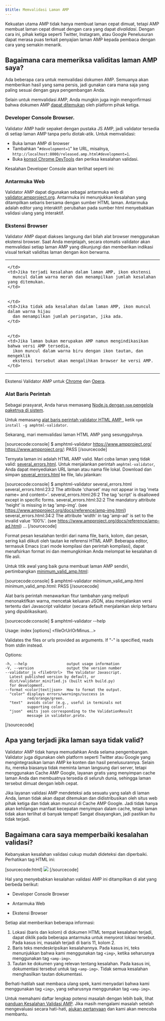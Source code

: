 ```yaml
---
$title: Memvalidasi Laman AMP
---
```


Kekuatan utama AMP tidak hanya membuat laman cepat dimuat, tetapi AMP membuat laman cepat dimuat dengan cara yang dapat *divalidasi*. Dengan cara ini, pihak ketiga seperti Twitter, Instagram, atau Google Penelusuran dapat merasa puas terkait penyajian laman AMP kepada pembaca dengan cara yang semakin menarik.

## Bagaimana cara memeriksa validitas laman AMP saya?

Ada beberapa cara untuk memvalidasi dokumen AMP. Semuanya akan
memberikan hasil yang sama persis, jadi gunakan cara mana saja yang paling sesuai dengan gaya
pengembangan Anda.

Selain untuk memvalidasi AMP, Anda mungkin juga ingin mengonfirmasi bahwa dokumen AMP [dapat ditemukan](/docs/guides/discovery.html) oleh platform pihak ketiga.

### Developer Console Browser.

Validator AMP hadir sepaket dengan pustaka JS AMP, jadi validator tersedia di setiap laman AMP tanpa perlu diotak-atik. Untuk memvalidasi:

  * Buka laman AMP di browser
  * Tambahkan "`#development=1`" ke URL, misalnya, `http://localhost:8000/released.amp.html#development=1`.
  * Buka [konsol Chrome DevTools](https://developers.google.com/web/tools/chrome-devtools/debug/console/) dan periksa kesalahan validasi.

Kesalahan Developer Console akan terlihat seperti ini:

<amp-img src="/static/img/docs/validator_errors.png" width="713" height="243" alt="Tangkapan layar kesalahan Validator AMP di Developer Console Chrome" layout="responsive"></amp-img>


### Antarmuka Web

Validator AMP dapat digunakan sebagai antarmuka web di
[validator.ampproject.org](https://validator.ampproject.org/). Antarmuka
ini menunjukkan kesalahan yang ditampilkan sebaris bersama dengan sumber HTML laman.
Antarmuka adalah editor yang interaktif: perubahan pada sumber html menyebabkan
validasi ulang yang interaktif.

<amp-img src="/static/img/docs/validator_web_ui.png" width="660" height="507" alt="Tangkapan layar validator.ampproject.org dengan contoh kesalahan." layout="responsive"></amp-img>


### Ekstensi Browser

Validator AMP dapat diakses langsung dari bilah alat browser menggunakan
ekstensi browser. Saat Anda menjelajah, secara otomatis validator akan memvalidasi setiap laman AMP
yang dikunjungi dan memberikan indikasi visual terkait validitas laman dengan ikon
berwarna.

<table>
  <tr>
    <td>
      <amp-img src="/static/img/docs/validator_icon_invalid.png" width="20" height="20" alt="Ikon AMP Merah menunjukkan dokumen AMP yang tidak valid."></amp-img>
      
    </td>
    <td>Jika terjadi kesalahan dalam laman AMP, ikon ekstensi
      muncul dalam warna merah dan menampilkan jumlah kesalahan yang ditemukan.
    </td>
  </tr>
  <tr>
    <td>
      <amp-img src="/static/img/docs/validator_icon_valid.png" width="20" height="20" alt="Ikon AMP Hijau menunjukkan dokumen AMP yang valid."></amp-img>
      
    </td>
    <td>Jika tidak ada kesalahan dalam laman AMP, ikon muncul dalam warna hijau
      dan menampilkan jumlah peringatan, jika ada.
    </td>
  </tr>
  <tr>
    <td>
      <amp-img src="/static/img/docs/validator_icon_link.png" width="20" height="20" alt="Ikon AMP Biru menunjukkan varian HTML AMP jika diklik."></amp-img>
      
    </td>
    <td>Jika laman bukan merupakan AMP namun mengindikasikan bahwa versi AMP tersedia,
      ikon muncul dalam warna biru dengan ikon tautan, dan mengeklik
      ekstensi tersebut akan mengalihkan browser ke versi AMP.
    </td>
  </tr>
</table>

Ekstensi Validator AMP untuk
[Chrome](https://chrome.google.com/webstore/detail/amp-validator/nmoffdblmcmgeicmolmhobpoocbbmknc) dan [Opera](https://addons.opera.com/en-gb/extensions/details/amp-validator/).

### Alat Baris Perintah

Sebagai prasyarat, Anda harus memasang <a href="https://docs.npmjs.com/getting-started/installing-node">Node.js dengan `npm` pengelola paketnya
di sistem</a>.

Untuk memasang [alat baris perintah validator HTML AMP ](https://www.npmjs.com/package/amphtml-validator), ketik `npm install -g amphtml-validator`.

Sekarang, mari memvalidasi laman HTML AMP yang sesungguhnya.

[sourcecode:console]
$ amphtml-validator https://www.ampproject.org/
https://www.ampproject.org/: PASS
[/sourcecode]

Ternyata laman ini adalah HTML AMP valid. Mari coba laman yang tidak valid:
[several_errors.html](https://raw.githubusercontent.com/ampproject/amphtml/master/validator/testdata/feature_tests/several_errors.html). Untuk menjalankan perintah `amphtml-validator`, Anda dapat menyediakan URL laman atau nama file lokal. Download dan simpan [several_errors.html](https://raw.githubusercontent.com/ampproject/amphtml/master/validator/testdata/feature_tests/several_errors.html) ke file, lalu jalankan:

[sourcecode:console]
$ amphtml-validator several_errors.html
several_errors.html:23:2 The attribute 'charset' may not appear in tag 'meta name= and content='.
several_errors.html:26:2 The tag 'script' is disallowed except in specific forms.
several_errors.html:32:2 The mandatory attribute 'height' is missing in tag 'amp-img'. (see https://www.ampproject.org/docs/reference/amp-img.html)
several_errors.html:34:2 The attribute 'width' in tag 'amp-ad' is set to the invalid value '100%'. (see https://www.ampproject.org/docs/reference/amp-ad.html)
...
[/sourcecode]

Format pesan kesalahan terdiri dari nama file, baris, kolom, dan pesan,
sering kali diikuti oleh tautan ke referensi HTML AMP. Beberapa editor, termasuk Emacs
(cari mode kompilasi dan perintah kompilasi), dapat menafsirkan format ini dan memungkinkan
Anda melompat ke kesalahan di file asli.

Untuk titik awal yang baik guna membuat laman AMP sendiri, pertimbangkan [minimum_valid_amp.html](https://raw.githubusercontent.com/ampproject/amphtml/master/validator/testdata/feature_tests/minimum_valid_amp.html):

[sourcecode:console]
$ amphtml-validator minimum_valid_amp.html
minimum_valid_amp.html: PASS
[/sourcecode]

Alat baris perintah menawarkan fitur tambahan yang meliputi menonaktifkan
warna, mencetak keluaran JSON, atau menjalankan versi tertentu dari
Javascript validator (secara default menjalankan skrip terbaru yang dipublikasikan).

[sourcecode:console]
$ amphtml-validator --help

  Usage: index [options] <fileOrUrlOrMinus...>

  Validates the files or urls provided as arguments. If "-" is
  specified, reads from stdin instead.

  Options:

    -h, --help                  output usage information
    -V, --version               output the version number
    --validator_js <fileOrUrl>  The Validator Javascript.
      Latest published version by default, or
      dist/validator_minified.js (built with build.py)
      for development.
    --format <color|text|json>  How to format the output.
      "color" displays errors/warnings/success in
              red/orange/green.
      "text"  avoids color (e.g., useful in terminals not
              supporting color).
      "json"  emits json corresponding to the ValidationResult
              message in validator.proto.
[/sourcecode]

## Apa yang terjadi jika laman saya tidak valid?

Validator AMP tidak hanya memudahkan Anda selama pengembangan. Validator juga digunakan oleh platform seperti Twitter atau Google yang mengintegrasikan laman AMP ke konten dan hasil penelusurannya. Selain itu, mereka biasanya tidak meminta laman langsung dari server, tetapi menggunakan Cache AMP Google, layanan gratis yang menyimpan cache laman Anda dan membuatnya tersedia di seluruh dunia, sehingga laman tersebut dimuat dengan lebih cepat.

Jika layanan validasi AMP mendeteksi ada sesuatu yang salah di laman Anda, laman tidak akan dapat ditemukan dan didistribusikan oleh situs web pihak ketiga dan tidak akan muncul di Cache AMP Google. Jadi tidak hanya akan kehilangan manfaat kecepatan menyimpan dalam cache, tetapi laman tidak akan terlihat di banyak tempat! Sangat disayangkan, jadi pastikan itu tidak terjadi.

## Bagaimana cara saya memperbaiki kesalahan validasi?

Kebanyakan kesalahan validasi cukup mudah dideteksi dan diperbaiki. Perhatikan tag HTML ini:

[sourcecode:html]
<img src="cat.png">
[/sourcecode]

Hal yang menyebabkan kesalahan validasi AMP ini ditampilkan di alat yang berbeda berikut:

 * Developer Console Browser
<amp-img alt="Kesalahan AMP: Tag &#39;img&#39; mungkin hanya muncul sebagai turunan tag &#39;noscript&#39;. Apakah maksud Anda &#39;amp-img&#39;? baris 11, kolom 2" height="30" src="/static/img/docs/validator_console_imgerror.png" width="696" layout="responsive"></amp-img>

 * Antarmuka Web
<amp-img alt="Kesalahan AMP: Tag &#39;img&#39; mungkin hanya muncul sebagai turunan tag &#39;noscript&#39;. Apakah maksud Anda &#39;amp-img&#39;? baris 11, kolom 2" height="58" src="/static/img/docs/validator_webui_imgerror.png" width="676" layout="responsive"></amp-img>

 * Ekstensi Browser
<amp-img alt="Kesalahan AMP: Tag &#39;img&#39; mungkin hanya muncul sebagai turunan tag &#39;noscript&#39;. Apakah maksud Anda &#39;amp-img&#39;? baris 11, kolom 2" height="108" src="/static/img/docs/validator_extension_imgerror.png" width="724" layout="responsive"></amp-img>

Setiap alat memberikan beberapa informasi:

  1. Lokasi (baris dan kolom) di dokumen HTML tempat kesalahan terjadi,
     dapat diklik pada beberapa antarmuka untuk menyorot lokasi tersebut. Pada kasus
     ini, masalah terjadi di baris 11, kolom 2.
  1. Baris teks mendeskripsikan kesalahannya. Pada kasus ini, teks menunjukkan bahwa
     kami menggunakan tag `<img>`, ketika seharusnya menggunakan tag `<amp-img>`.
  1. Tautan ke dokumen yang relevan tentang kesalahan. Pada kasus ini,
     dokumentasi tersebut untuk tag `<amp-img>`. Tidak semua kesalahan menghasilkan
     tautan dokumentasi.

Berhati-hatilah saat membaca ulang spek, kami menyadari bahwa kami menggunakan tag `<img>`, yang seharusnya menggunakan tag `<amp-img>`.

Untuk memahami daftar lengkap potensi masalah dengan lebih baik,
lihat [panduan Kesalahan Validasi AMP](https://www.ampproject.org/docs/reference/validation_errors.html).
Jika masih mengalami masalah setelah mengevaluasi secara hati-hati, <a href="http://stackoverflow.com/questions/tagged/amp-html">ajukan
pertanyaan</a> dan kami akan mencoba
membantu.
